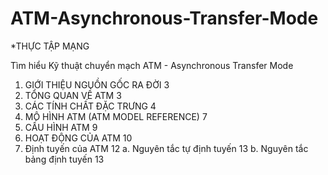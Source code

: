 # ATM-Asynchronous-Transfer-Mode

*THỰC TẬP MẠNG

Tìm hiểu Kỹ thuật chuyển mạch ATM - Asynchronous Transfer Mode

1.	GIỚI THIỆU NGUỒN GỐC RA ĐỜI	3
2.	TỔNG QUAN VỀ ATM	3
3.	CÁC TÍNH CHẤT ĐẶC TRƯNG	4
4.	MÔ HÌNH ATM (ATM MODEL REFERENCE)	7
5.	CẤU HÌNH ATM	9
6.	HOẠT ĐỘNG CỦA ATM	10
7.	Định tuyến của ATM	12
    a.	Nguyên tắc tự định tuyến	13
    b.	Nguyên tắc bảng định tuyến	13

